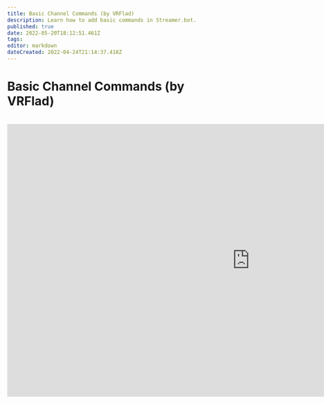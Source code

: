 ```yaml
---
title: Basic Channel Commands (by VRFlad)
description: Learn how to add basic commands in Streamer.bot.
published: true
date: 2022-05-20T18:12:51.461Z
tags: 
editor: markdown
dateCreated: 2022-04-24T21:14:37.418Z
---
```


# Basic Channel Commands (by VRFlad)
<br>
<iframe width="1120" height="630" src="https://www.youtube.com/embed/ZXB6AMzdxxo" title="YouTube video player" frameborder="0" allow="accelerometer; autoplay; clipboard-write; encrypted-media; gyroscope; picture-in-picture" allowfullscreen></iframe>